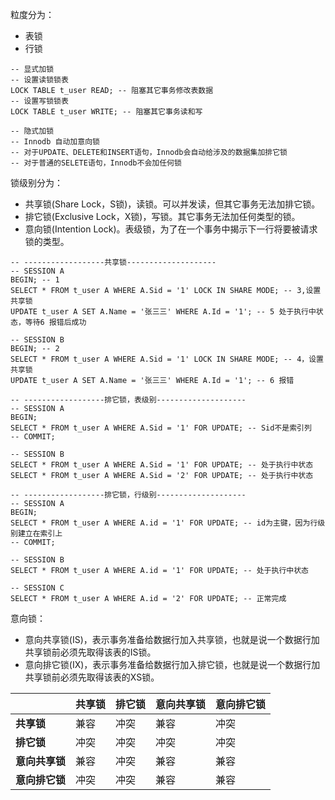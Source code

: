 粒度分为：

- 表锁
- 行锁

```MYSQL
-- 显式加锁
-- 设置读锁锁表
LOCK TABLE t_user READ; -- 阻塞其它事务修改表数据
-- 设置写锁锁表
LOCK TABLE t_user WRITE; -- 阻塞其它事务读和写

-- 隐式加锁
-- Innodb 自动加意向锁
-- 对于UPDATE、DELETE和INSERT语句，Innodb会自动给涉及的数据集加排它锁
-- 对于普通的SELETE语句，Innodb不会加任何锁
```

锁级别分为：

- 共享锁(Share Lock，S锁)，读锁。可以并发读，但其它事务无法加排它锁。
- 排它锁(Exclusive Lock，X锁)，写锁。其它事务无法加任何类型的锁。
- 意向锁(Intention Lock)。表级锁，为了在一个事务中揭示下一行将要被请求锁的类型。

```MYSQL
-- ------------------共享锁--------------------
-- SESSION A
BEGIN; -- 1
SELECT * FROM t_user A WHERE A.Sid = '1' LOCK IN SHARE MODE; -- 3,设置共享锁
UPDATE t_user A SET A.Name = '张三三' WHERE A.Id = '1'; -- 5 处于执行中状态，等待6 报错后成功

-- SESSION B
BEGIN; -- 2
SELECT * FROM t_user A WHERE A.Sid = '1' LOCK IN SHARE MODE; -- 4，设置共享锁
UPDATE t_user A SET A.Name = '张三三' WHERE A.Id = '1'; -- 6 报错
```

```MYSQL
-- ------------------排它锁，表级别--------------------
-- SESSION A
BEGIN;
SELECT * FROM t_user A WHERE A.Sid = '1' FOR UPDATE; -- Sid不是索引列
-- COMMIT;

-- SESSION B
SELECT * FROM t_user A WHERE A.Sid = '1' FOR UPDATE; -- 处于执行中状态
SELECT * FROM t_user A WHERE A.Sid = '2' FOR UPDATE; -- 处于执行中状态
```

```mysql
-- ------------------排它锁，行级别--------------------
-- SESSION A
BEGIN;
SELECT * FROM t_user A WHERE A.id = '1' FOR UPDATE; -- id为主键，因为行级别建立在索引上
-- COMMIT;

-- SESSION B
SELECT * FROM t_user A WHERE A.id = '1' FOR UPDATE; -- 处于执行中状态

-- SESSION C
SELECT * FROM t_user A WHERE A.id = '2' FOR UPDATE; -- 正常完成
```

意向锁：

- 意向共享锁(IS)，表示事务准备给数据行加入共享锁，也就是说一个数据行加共享锁前必须先取得该表的IS锁。
- 意向排它锁(IX)，表示事务准备给数据行加入排它锁，也就是说一个数据行加共享锁前必须先取得该表的XS锁。

|                | 共享锁 | 排它锁 | 意向共享锁 | 意向排它锁 |
| -------------- | ------ | ------ | ---------- | ---------- |
| **共享锁**     | 兼容   | 冲突   | 兼容       | 冲突       |
| **排它锁**     | 冲突   | 冲突   | 冲突       | 冲突       |
| **意向共享锁** | 兼容   | 冲突   | 兼容       | 兼容       |
| **意向排它锁** | 冲突   | 冲突   | 兼容       | 兼容       |

